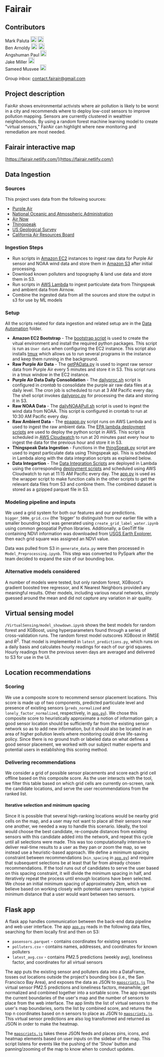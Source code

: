 # Fairair

## Contributors

Mark Paluta
[<img src="https://github.com/favicon.ico" width="20">](https://github.com/mpaluta)
[<img src="https://www.linkedin.com/favicon.ico" width="20">](https://www.linkedin.com/in/markpaluta/)  
Ben Arnoldy
[<img src="https://github.com/favicon.ico" width="20">](https://github.com/arnoldyb)
[<img src="https://www.linkedin.com/favicon.ico" width="20">](https://www.linkedin.com/in/benarnoldy/)    
Angshuman Paul
[<img src="https://www.linkedin.com/favicon.ico" width="20">](https://www.linkedin.com/in/angshumanpaul/)    
Jake Miller
[<img src="https://www.linkedin.com/favicon.ico" width="20">](https://www.linkedin.com/in/carrolljmiller/)           
Sameed Musvee 
[<img src="https://www.linkedin.com/favicon.ico" width="20">](https://www.linkedin.com/in/sameedmusvee/) 

Group inbox:
[contact.fairair@gmail.com](mailto:contact.fairair@gmail.com)

## Project description

FairAir shows environmental activists where air pollution is likely to be worst in a city and recommends where to deploy low-cost sensors to improve pollution mapping. Sensors are currently clustered in wealthier neighborhoods. By using a random forest machine learning model to create "virtual sensors," FairAir can highlight where new monitoring and remediation are most needed.  

## Fairair interactive map

[https://fairair.netlify.com/](https://fairair.netlify.com/)

## Data Ingestion

### Sources
This project uses data from the following sources:
- [Purple Air](https://www2.purpleair.com)
- [National Oceanic and Atmospheric Administration](https://www.noaa.gov)
- [Air Now](https://docs.airnowapi.org)
- [Thingspeak](https://www.mathworks.com/help/thingspeak/index.html)
- [US Geological Survey](https://www.usgs.gov)
- [California Air Resources Board](https://www.arb.ca.gov)

### Ingestion Steps
- Run scripts in [Amazon EC2](https://aws.amazon.com/ec2/) instances to ingest raw data for Purple Air sensor and NOAA wind data and store them in [Amazon S3](https://aws.amazon.com/s3/) after initial processing.
- Download known polluters and topography & land use data and store them in S3.
- Run scripts in [AWS Lambda](https://aws.amazon.com/lambda/) to ingest particulate data from Thingspeak and ambient data from Airnow.
- Combine the ingested data from all the sources and store the output in s3 for use by ML models

### Setup
All the scripts related for data ingestion and related setup are in the [Data Automation](https://github.com/arnoldyb/air_pollution/tree/master/DataAutomation) folder.
- **Amazon EC2 Bootstrap** -
The [bootstrap script](https://github.com/arnoldyb/air_pollution/blob/master/DataAutomation/ec2-bootstrap.sh) is used to create the vitual environment and install the required python packages. This script is run as `User data` when configuring the EC2 instance. This script also installs [tmux](https://github.com/tmux/tmux/wiki) which allows us to run several programs in the instance and keep them running in the background.
- **Raw Purple Air Data** -
The [getPAData.py](https://github.com/arnoldyb/air_pollution/blob/master/DataAutomation/purpleairraw/getPAData.py) is used to ingest raw sensor data from Purple Air every 5 minutes and store it in S3. This script runs in a tmux window in the EC2 instance.
- **Purple Air Data Daily Consolidation** -
The [dailyproc.sh](https://github.com/arnoldyb/air_pollution/blob/master/DataAutomation/purpleairdaily/dailyproc.sh) script is configured in *crontab* to consolidate the purple air raw data files at a daily level. The cron job is scheduled to run at 3 AM Pacific every day. The shell script invokes [dailyproc.py](https://github.com/arnoldyb/air_pollution/blob/master/DataAutomation/purpleairdaily/dailyproc.py) for processing the data and storing it in S3.
- **Raw NOAA Data** -
The [dailyNOAAPull.sh](https://github.com/arnoldyb/air_pollution/blob/master/DataAutomation/noaa/dailyNOAAPull.sh) script is used to ingest the wind data from NOAA. This script is configured in crontab to run at 10:30 AM Pacific every day.
- **Raw Ambient Data** -
The [epaapp.py](https://github.com/arnoldyb/air_pollution/blob/master/DataAutomation/epa/src/epaapp.py) script runs on AWS Lambda and is used to ingest the raw ambient data. The [EPA lambda deployment scripts](https://github.com/arnoldyb/air_pollution/tree/master/DataAutomation/epa/lambda) are used to deploy the python script in AWS. This script is scheduled in [AWS Cloudwatch](https://aws.amazon.com/cloudwatch/) to run at 20 minutes past every hour to ingest the data for the previous hour and store it in S3.
- **Thingspeak Data Ingestion** -
Functions in the [thingSpeak.py](https://github.com/arnoldyb/air_pollution/blob/master/DataAutomation/all_sources/src/thingSpeak.py) script are used to ingest particulate data using Thingspeak api. This is scheduled in Lambda along with the data integration scripts as explained below.  
- **Data Integartion** -
The [Data Integration Scripts](https://github.com/arnoldyb/air_pollution/tree/master/DataAutomation/all_sources/src) are deployed in Lambda using the corresponding [deployment scripts](https://github.com/arnoldyb/air_pollution/tree/master/DataAutomation/all_sources/lambda) and scheduled using AWS Cloudwatch to run at 11:15 AM Pacific every day. The [app.py](https://github.com/arnoldyb/air_pollution/blob/master/DataAutomation/all_sources/src/app.py) is used as the wrapper script to make function calls in the other scripts to get the relevant data files from S3 and combine them. The combined dataset is stored as a gzipped parquet file in S3.

### Modeling pipeline and inputs

We used a grid system for both our features and our predictions. `bigger_500m_grid.csv` (the 'bigger' to distinguish from our earlier file with a smaller bounding box) was generated using `create_grid_label_water.ipynb` using common geospatial Python libraries. Additionally, a GeoTiff file containing NDVI information was downloaded from [USGS Earth Explorer](https://earthexplorer.usgs.gov/), then each grid square was assigned an NDVI value.

Data was pulled from S3 in `generate_data.py` were then processed in `Model_Preprocessing.ipynb`. This step was converted to PySpark after the team decided to expand the size of our bounding box.

### Alternative models considered
A number of models were tested, but only random forest, XGBoost's gradient boosted tree regressor, and K Nearest Neighbors provided any meaningful results. Other models, including various neural networks, simply guessed around the mean and did not capture any variation in air quality.

## Virtual sensing model
`/VirtualSensing/model_showdown.ipynb` shows the best models for random forest and XGBoost, using hyperparameters found through a series of cross-validation runs. The random forest model outscores XGBoost in RMSE and $R^2$. That model is implemented in `latest_predictions.py`, which runs on a daily basis and calculates hourly readings for each of our grid squares. Hourly readings from the previous seven days are averaged and delivered to S3 for use in the UI.

## Location recommendations

### Scoring

We use a composite score to recommend sensor placement locations. This score is made up of two components, predicted particulate level and presence of existing sensors (`preds_normalized` and `lonely_factor_normalized`, respectively, in [`app.py`](https://github.com/arnoldyb/air_pollution/blob/master/website/maps/app.py)). We chose this composite score to heuristically approximate a notion of information gain; a good sensor location should be sufficiently far from the existing sensor network so as to add new information, but it should also be located in an area of higher pollution levels where monitoring could drive life-saving policy. Since there is no ground truth or labeled data on what defines a good sensor placement, we worked with our subject matter experts and potential users in establishing this scoring method.

### Delivering recommendations

We consider a grid of possible sensor placements and score each grid cell offline based on this composite score. As the user interacts with the tool, we filter this table based on which grid cells are currently on-screen, rank the candidate locations, and serve the user recommendations from the ranked list.

#### Iterative selection and minimum spacing

Since it is possible that several high-ranking locations would be nearby grid cells on the map, and a user may not want to place all their sensors near one another, we needed a way to handle this scenario. Ideally, the tool would choose the best candidate, re-compute distances from existing sensors with this candidate added into the network, and repeat this cycle until all selections were made. This was too computationally intensive to deliver real-time results to a user as they pan or zoom the map, so we instead use a heuristic-based approach. We define a minimum spacing constraint between recommendations (`min_spacing` in [`app.py`](https://github.com/arnoldyb/air_pollution/blob/master/website/maps/app.py)) and require that subsequent selections be at least that far from already chosen recommendations. If the tool runs out of candidates to serve the user based on this spacing constraint, it will divide the minimum spacing in half, and iteratively repeat the process until enough locations have been selected. We chose an initial minimum spacing of approximately 2km, which we believe based on working closely with potential users represents a typical minimum distance that a user would want between two sensors.

## Flask app

A flask app handles communication between the back-end data pipeline and web user interface. The app [`app.py`](https://github.com/arnoldyb/air_pollution/blob/master/website/maps/app.py) reads in the following data files, searching for them locally first and then on S3:
* `pasensors.parquet` -  contains coordinates for existing sensors
* `polluters.csv` - contains names, addresses, and coordinates for known polluters
* `latest_avg.csv` - contains PM2.5 predictions (weekly avg), loneliness factor, and coordinates for all virtual sensors  

The app puts the existing sensor and polluters data into a DataFrame, tosses out locations outside the project's bounding box (i.e., the San Francisco Bay Area), and exposes the data as JSON to [`mapscripts.js`](https://github.com/arnoldyb/air_pollution/blob/master/website/maps/static/mapscripts.js)
The virtual sensor PM2.5 predictions and loneliness factors, meanwhile, get normalized and combined together into a sortable score. The app requests the current boundaries of the user's map and the number of sensors to place from the web interface. The app limits the list of virtual sensors to the user's map boundaries, sorts the list by combined score, and returns the top n coordinates based on n sensors to place as JSON to [`mapscripts.js`](https://github.com/arnoldyb/air_pollution/blob/master/website/maps/static/mapscripts.js).
This virtual sensor predictions are also log transformed and returned as JSON in order to make the heatmap.  

The [`mapscripts.js`](https://github.com/arnoldyb/air_pollution/blob/master/website/maps/static/mapscripts.js) takes these JSON feeds and places pins, icons, and heatmap elements based on user inputs on the sidebar of the map. This script listens for events like the pushing of the 'Show' button and panning/zooming of the map to know when to conduct updates.

